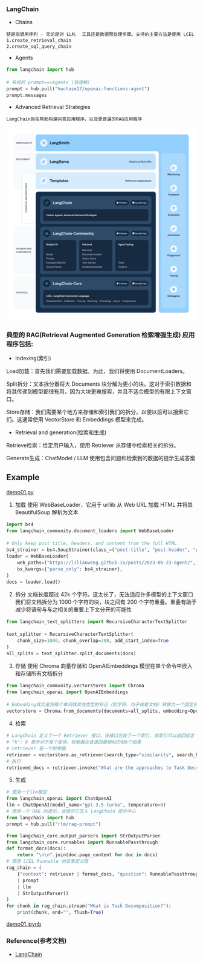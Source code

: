 ### LangChain

- Chains
```text
链是指调用序列 - 无论是对 LLM、 工具还是数据预处理步骤。支持的主要方法是使用 LCEL
1.create_retrieval_chain
2.create_sql_query_chain
```
- Agents
```python
from langchain import hub

# 系统的 prompt==>Agents (我理解)
prompt = hub.pull("hwchase17/openai-functions-agent")
prompt.messages
```
- Advanced Retrieval Strategies
```text
LangChain旨在帮助构建问答应用程序，以及更普遍的RAG应用程序
```

![langchain_stack.png](..%2Fusing_files%2Fimg%2FLangChain%2Flangchain_stack.png)

### 典型的 RAG(Retrieval Augmented Generation 检索增强生成) 应用程序包括:

- Indexing(索引)

Load加载：首先我们需要加载数据。为此，我们将使用 DocumentLoaders。

Split拆分：文本拆分器将大 Documents 块分解为更小的块。这对于索引数据和将其传递到模型都很有用，因为大块更难搜索，并且不适合模型的有限上下文窗口。

Store存储：我们需要某个地方来存储和索引我们的拆分，以便以后可以搜索它们。这通常使用 VectorStore 和 Embeddings 模型来完成。

- Retrieval and generation(检索和生成)

Retrieve检索：给定用户输入，使用 Retriever 从存储中检索相关的拆分。

Generate生成：ChatModel / LLM 使用包含问题和检索到的数据的提示生成答案

## Example
[demo01.py](LangChain%2Fdemo01.py)
1. 加载 使用 WebBaseLoader，它用于 urllib 从 Web URL 加载 HTML 并将其 BeautifulSoup 解析为文本
```python
import bs4
from langchain_community.document_loaders import WebBaseLoader

# Only keep post title, headers, and content from the full HTML.
bs4_strainer = bs4.SoupStrainer(class_=("post-title", "post-header", "post-content"))
loader = WebBaseLoader(
    web_paths=("https://lilianweng.github.io/posts/2023-06-23-agent/",),
    bs_kwargs={"parse_only": bs4_strainer},
)
docs = loader.load()
```
2. 拆分 文档长度超过 42k 个字符。这太长了，无法适应许多模型的上下文窗口 我们将文档拆分为 1000 个字符的块，块之间有 200 个字符重叠。重叠有助于减少将语句与与之相关的重要上下文分开的可能性

```python
from langchain_text_splitters import RecursiveCharacterTextSplitter

text_splitter = RecursiveCharacterTextSplitter(
    chunk_size=1000, chunk_overlap=200, add_start_index=True
)
all_splits = text_splitter.split_documents(docs)
```
3. 存储  使用 Chroma 向量存储和 OpenAIEmbeddings 模型在单个命令中嵌入和存储所有文档拆分
```python
from langchain_community.vectorstores import Chroma
from langchain_openai import OpenAIEmbeddings

# Embedding其实是将每个单词或其他类型的标记（如字符、句子或者文档）转换为一个固定长度的向量
vectorstore = Chroma.from_documents(documents=all_splits, embedding=OpenAIEmbeddings())
```
4. 检索
```python
# LangChain 定义了一个 Retriever 接口，该接口包装了一个索引，该索引可以返回给定 Documents 的字符串查询相关。
# "k": 6 表示对于每个查询，检索器应该返回最相似的前6个结果
# retriever 是一个检索器
retriever = vectorstore.as_retriever(search_type="similarity", search_kwargs={"k": 6})
# 执行
retrieved_docs = retriever.invoke("What are the approaches to Task Decomposition?")
```
5. 生成
```python
# 使用一个llm模型
from langchain_openai import ChatOpenAI
llm = ChatOpenAI(model_name="gpt-3.5-turbo", temperature=0)
# 使用一个 RAG 的提示，该提示已签入 LangChain 提示中心
from langchain import hub
prompt = hub.pull("rlm/rag-prompt")
```
```python
from langchain_core.output_parsers import StrOutputParser
from langchain_core.runnables import RunnablePassthrough
def format_docs(docs):
    return "\n\n".join(doc.page_content for doc in docs)
# 使用 LCEL Runnable 协议来定义链
rag_chain = (
    {"context": retriever | format_docs, "question": RunnablePassthrough()}
    | prompt
    | llm
    | StrOutputParser()
)
for chunk in rag_chain.stream("What is Task Decomposition?"):
    print(chunk, end="", flush=True)
```
[demo01.ipynb](LangChain%2Fdemo01.ipynb)

### Reference(参考文档)

* [LangChain](https://python.langchain.com/docs/use_cases/question_answering/quickstart)

